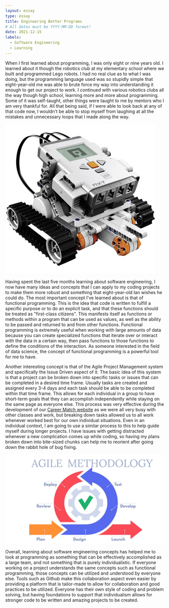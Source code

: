 ```yaml
---
layout: essay
type: essay
title: Engineering Better Programs
# All dates must be YYYY-MM-DD format!
date: 2021-12-15
labels:
  - Software Engineering
  - Learning
---
```


  When I first learned about programming, I was only eight or nine years old. I learned about it though the robotics club at my elementary school where we built and programmed Lego robots. I had no real clue as to what I was doing, but the programming language used was so stupidly simple that eight-year-old me was able to brute force my way into understanding it enough to get our project to work. I continued with various robotics clubs all the way though high school, learning more and more about programming. Some of it was self-taught, other things were taught to me by mentors who I am very thankful for. All that being said, if I were able to look back at any of that code now, I wouldn't be able to stop myself from laughing at all the mistakes and unnecessary loops that I made along the way.
  
  <img class="ui image" src="../images/mindstorm.jpg" alt="Lego Mindstorm Robot">
  
  Having spent the last five months learning about software engineering, I now have many ideas and concepts that I can apply to my coding projects to make them more robust and something that eight-year-old Ian wishes he could do. The most important concept I've learned about is that of functional programming. This is the idea that code is written to fulfill a specific purpose or to do an explicit task, and that these functions should be treated as "first-class citizens". This manifests itself as functions or methods within a program that can be used as values, as well as the ability to be passed and returned to and from other functions. Functional programming is extremely useful when working with large amounts of data because you can create specialized functions that iterate over or interact with the data in a certain way, then pass functions to those functions to define the conditions of the interaction. As someone interested in the field of data science, the concept of functional programming is a powerful tool for me to have.  
  
  Another interesting concept is that of the Agile Project Management system and specifically the Issue Driven aspect of it. The basic idea of this system is that a project can be broken down into specific tasks or issues that can be completed in a desired time frame. Usually tasks are created and assigned every 3-4 days and each task should be able to be completed within that time frame. This allows for each individual in a group to have short-term goals that they can accomplish independently while staying on the same page as everyone else. This process was very effective during the development of our [Career Match website](https://career-match.connectiveunconscious.com) as we were all very busy with other classes and work, but breaking down tasks allowed us to all work whenever worked best for our own individual situations. Even in an individual context, I am going to use a similar process to this to help guide myself during longer projects. I have issues with getting distracted whenever a new complication comes up while coding, so having my plans broken down into bite-sized chunks can help me to reorient after going down the rabbit hole of bug fixing.
  
  <img class="ui image" src="../images/Agile.jpg" alt="Agile Project Management Image">
  
  Overall, learning about software engineering concepts has helped me to look at programming as something that can be effectively accomplished as a large team, and not something that is purely individualistic. If everyone working on a project understands the same concepts such as functional programming, those concepts can be utilized and understood by everyone else. Tools such as Github make this collaboration aspect even easier by providing a platform that is tailor-made to allow for collaboration and good practices to be utilized. Everyone has their own style of coding and problem solving, but having foundations to support that individualism allows for stronger code to be written and amazing projects to be created.
